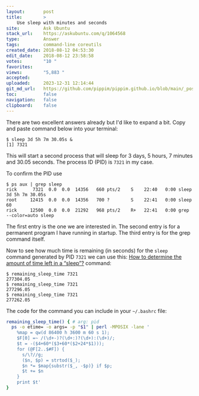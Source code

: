 ```yaml
---
layout:       post
title:        >
    Use sleep with minutes and seconds
site:         Ask Ubuntu
stack_url:    https://askubuntu.com/q/1064568
type:         Answer
tags:         command-line coreutils
created_date: 2018-08-12 04:53:30
edit_date:    2018-08-12 23:58:58
votes:        "10 "
favorites:    
views:        "5,883 "
accepted:     
uploaded:     2023-12-31 12:14:44
git_md_url:   https://github.com/pippim/pippim.github.io/blob/main/_posts/2018/2018-08-12-Use-sleep-with-minutes-and-seconds.md
toc:          false
navigation:   false
clipboard:    false
---
```


There are two excellent answers already but I'd like to expand a bit. Copy and paste command below into your terminal:

``` 
$ sleep 3d 5h 7m 30.05s &
[1] 7321

```
This will start a second process that will sleep for 3 days, 5 hours, 7 minutes and 30.05 seconds. The process ID (PID) is `7321` in my case.

To confirm the PID use

``` 
$ ps aux | grep sleep
rick      7321  0.0  0.0  14356   660 pts/2    S    22:40   0:00 sleep 3d 5h 7m 30.05s
root     12415  0.0  0.0  14356   700 ?        S    22:41   0:00 sleep 60
rick     12500  0.0  0.0  21292   968 pts/2    R+   22:41   0:00 grep --color=auto sleep
```

The first entry is the one we are interested in. The second entry is for a permanent program I have running in startup. The third entry is for the grep command itself.

Now to see how much time is remaining (in seconds) for the `sleep` command generated by PID `7321` we can use this: [How to determine the amount of time left in a “sleep”?][1] command: 

``` 
$ remaining_sleep_time 7321
277304.05
$ remaining_sleep_time 7321
277296.05
$ remaining_sleep_time 7321
277262.05
```

The code for the command you can include in your `~/.bashrc` file:



``` bash
remaining_sleep_time() { # arg: pid
  ps -o etime= -o args= -p "$1" | perl -MPOSIX -lane '
    %map = qw(d 86400 h 3600 m 60 s 1);
    $F[0] =~ /(\d+-)?(\d+:)?(\d+):(\d+)/;
    $t = -($4+60*($3+60*($2+24*$1)));
    for (@F[2..$#F]) {
      s/\?//g;
      ($n, $p) = strtod($_);
      $n *= $map{substr($_, -$p)} if $p;
      $t += $n
    }
    print $t'
}
```


  [1]: https://unix.stackexchange.com/questions/314512/how-to-determine-the-amount-of-time-left-in-a-sleep
